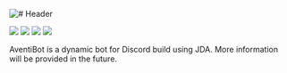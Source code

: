 ![# Header](http://i.imgur.com/cEilUOK.png)

[![](https://img.shields.io/badge/license-AGPL-blue.svg)](https://bitbucket.org/d_scalzi/aventibot/src/646c9222a4cd971c79a463c0fa6818c1578e0e09/src/com/dscalzi/aventibot/resources/LICENSE.txt?at=master&fileviewer=file-view-default) ![](https://img.shields.io/badge/JDA-3.3.1__284-9158BC.svg) ![](https://img.shields.io/badge/lavaplayer-1.2.43-9158BC.svg) ![](https://img.shields.io/badge/Java-8+-ec2025.svg)

AventiBot is a dynamic bot for Discord build using JDA. More information will be provided in the future.